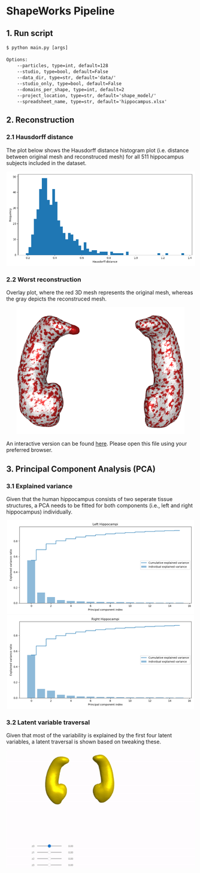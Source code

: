 # ShapeWorks Pipeline

## 1. Run script

```console
$ python main.py [args]

Options:
    --particles, type=int, default=128
    --studio, type=bool, default=False
    --data_dir, type=str, default='data/'
    --studio_only, type=bool, default=False
    --domains_per_shape, type=int, default=2
    --project_location, type=str, default='shape_model/'
    --spreadsheet_name, type=str, default='hippocampus.xlsx'    
```

## 2. Reconstruction

### 2.1 Hausdorff distance

The plot below shows the Hausdorff distance histogram plot (i.e. distance between original mesh and reconstruced mesh) for all 511 hippocampus subjects included in the dataset. 

<p align="center">
  <img src="./figures/hausdorff.png" width="650" /> 
</p>

### 2.2 Worst reconstruction 

Overlay plot, where the red 3D mesh represents the original mesh, whereas the gray depicts the reconstruced mesh.

<p align="center">
  <img src="./figures/worst_reconstruction.png" width="450" /> 
</p>

An interactive version can be found [here]("./figures/worst_reconstruction.html"). Please open this file using your preferred browser.


## 3. Principal Component Analysis (PCA)

### 3.1 Explained variance

Given that the human hippocampus consists of two seperate tissue structures, a PCA needs to be fitted for both components (i.e., left and right hippocampus) individually.

<p align="center">
  <img src="./figures/left_hippo.png" width="500" />
  <img src="./figures/right_hippo.png" width="500" /> 
</p>

### 3.2 Latent variable traversal

Given that most of the variability is explained by the first four latent variables, a latent traversal is shown based on tweaking these. 

<p align="center">
  <img src="./figures/latent_traversal.gif" width="750" /> 
</p>